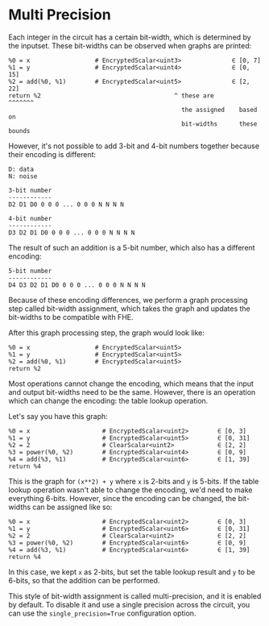 # Multi Precision

Each integer in the circuit has a certain bit-width, which is determined by the inputset. These bit-widths can be observed when graphs are printed:

```
%0 = x                  # EncryptedScalar<uint3>              ∈ [0, 7]
%1 = y                  # EncryptedScalar<uint4>              ∈ [0, 15]
%2 = add(%0, %1)        # EncryptedScalar<uint5>              ∈ [2, 22]
return %2                                     ^ these are       ^^^^^^^
                                                the assigned    based on
                                                bit-widths      these bounds
```

However, it's not possible to add 3-bit and 4-bit numbers together because their encoding is different:

```
D: data
N: noise

3-bit number
------------
D2 D1 D0 0 0 0 ... 0 0 0 N N N N

4-bit number
------------
D3 D2 D1 D0 0 0 0 ... 0 0 0 N N N N
```

The result of such an addition is a 5-bit number, which also has a different encoding:

```
5-bit number
------------
D4 D3 D2 D1 D0 0 0 0 ... 0 0 0 N N N N
```

Because of these encoding differences, we perform a graph processing step called bit-width assignment, which takes the graph and updates the bit-widths to be compatible with FHE.

After this graph processing step, the graph would look like:

```
%0 = x                  # EncryptedScalar<uint5>
%1 = y                  # EncryptedScalar<uint5>
%2 = add(%0, %1)        # EncryptedScalar<uint5>
return %2
```

Most operations cannot change the encoding, which means that the input and output bit-widths need to be the same. However, there is an operation which can change the encoding: the table lookup operation.

Let's say you have this graph:
```
%0 = x                    # EncryptedScalar<uint2>        ∈ [0, 3]
%1 = y                    # EncryptedScalar<uint5>        ∈ [0, 31]
%2 = 2                    # ClearScalar<uint2>            ∈ [2, 2]
%3 = power(%0, %2)        # EncryptedScalar<uint4>        ∈ [0, 9]
%4 = add(%3, %1)          # EncryptedScalar<uint6>        ∈ [1, 39]
return %4
```

This is the graph for `(x**2) + y` where `x` is 2-bits and `y` is 5-bits. If the table lookup operation wasn't able to change the encoding, we'd need to make everything 6-bits. However, since the encoding can be changed, the bit-widths can be assigned like so:

```
%0 = x                    # EncryptedScalar<uint2>        ∈ [0, 3]
%1 = y                    # EncryptedScalar<uint6>        ∈ [0, 31]
%2 = 2                    # ClearScalar<uint2>            ∈ [2, 2]
%3 = power(%0, %2)        # EncryptedScalar<uint6>        ∈ [0, 9]
%4 = add(%3, %1)          # EncryptedScalar<uint6>        ∈ [1, 39]
return %4
```

In this case, we kept `x` as 2-bits, but set the table lookup result and `y` to be 6-bits, so that the addition can be performed.

This style of bit-width assignment is called multi-precision, and it is enabled by default. To disable it and use a single precision across the circuit, you can use the `single_precision=True` configuration option.
